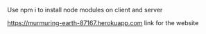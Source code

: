 Use npm i to install node modules on client and server


https://murmuring-earth-87167.herokuapp.com  link for the website
